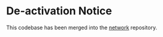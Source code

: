 # De-activation Notice

This codebase has been merged into the [network](https://github.com/mozilla/network) repository.
